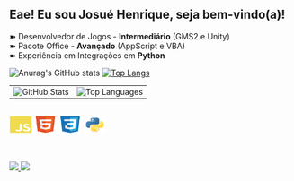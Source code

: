 ## Eae! Eu sou Josué Henrique, seja bem-vindo(a)!

➽ Desenvolvedor de Jogos - **Intermediário** (GMS2 e Unity) <br>
➽ Pacote Office - **Avançado** (AppScript e VBA)<br>
➽ Experiência em Integrações em **Python**

![Anurag's GitHub stats](https://github-readme-stats.vercel.app/api?username=mauboru&show_icons=true&theme=transparent)
[![Top Langs](https://github-readme-stats.vercel.app/api/top-langs/?username=mauboru&showicons=true&theme=transparent)](https://github.com/anuraghazra/github-readme-stats)

<table>
  <tr>
    <td>
      <img src="https://github-readme-stats.vercel.app/api?username=mauboru&show_icons=true&theme=transparent" alt="GitHub Stats">
    </td>
    <td>
      <img src="https://github-readme-stats.vercel.app/api/top-langs/?username=mauboru&showicons=true&theme=transparent" alt="Top Languages">
    </td>
  </tr>
</table>

<div style="display: inline_block"><br>
  <img align="center" alt="Rafa-Js" height="30" width="40" src="https://raw.githubusercontent.com/devicons/devicon/master/icons/javascript/javascript-plain.svg">
  <img align="center" alt="Rafa-HTML" height="30" width="40" src="https://raw.githubusercontent.com/devicons/devicon/master/icons/html5/html5-original.svg">
  <img align="center" alt="Rafa-CSS" height="30" width="40" src="https://raw.githubusercontent.com/devicons/devicon/master/icons/css3/css3-original.svg">
  <img align="center" alt="Rafa-Python" height="30" width="40" src="https://raw.githubusercontent.com/devicons/devicon/master/icons/python/python-original.svg">
</div>
<br><br><br>
<div>
  <a href = "mailto:josue21servico@gmail.com">
    <img src="https://img.shields.io/badge/-Gmail-%23333?style=for-the-badge&logo=gmail&logoColor=white" target="_blank">
  </a>
  <a href="https://www.linkedin.com/in/josué-henrique-8a56a9192/" target="_blank">
    <img src="https://img.shields.io/badge/-LinkedIn-%230077B5?style=for-the-badge&logo=linkedin&logoColor=white" target="_blank">
  </a> 
</div>
